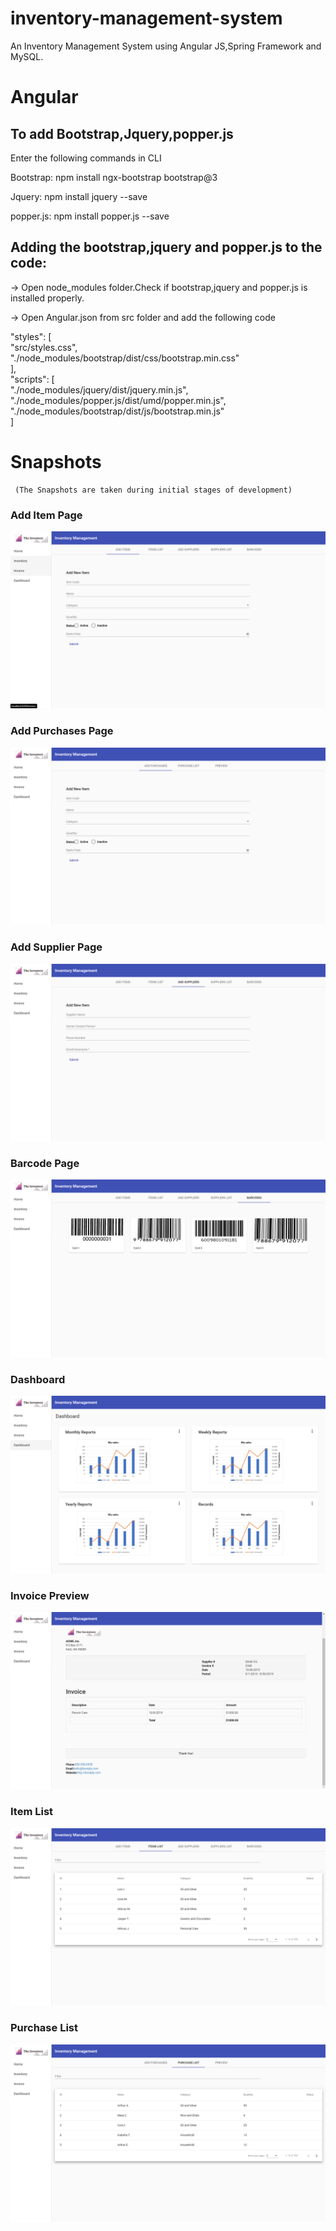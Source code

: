 # inventory-management-system
An Inventory Management System using Angular JS,Spring Framework and MySQL.

# Angular
## To add Bootstrap,Jquery,popper.js

Enter the following commands in CLI

Bootstrap:
npm install ngx-bootstrap bootstrap@3

Jquery:
npm install jquery --save

popper.js:
npm install popper.js --save

## Adding the bootstrap,jquery and popper.js to the code:
-> Open node_modules folder.Check if bootstrap,jquery and popper.js is installed properly.

-> Open Angular.json from src folder and add the following code

"styles": 
[  
        "src/styles.css",  
        "./node_modules/bootstrap/dist/css/bootstrap.min.css"  
],  
"scripts": 
[              
        "./node_modules/jquery/dist/jquery.min.js",  
        "./node_modules/popper.js/dist/umd/popper.min.js",  
        "./node_modules/bootstrap/dist/js/bootstrap.min.js"  
]   

# Snapshots
     (The Snapshots are taken during initial stages of development)
### Add Item Page
![Add Item Page](https://github.com/harshiniKumar/Inventory-management-system/blob/master/Snapshots/Angular/add_item.png)

### Add Purchases Page
![Add Purchases Page](https://github.com/harshiniKumar/Inventory-management-system/blob/master/Snapshots/Angular/add_purchases.png)

### Add Supplier Page
![Add Supplier Page](https://github.com/harshiniKumar/Inventory-management-system/blob/master/Snapshots/Angular/add_supplier.png)

### Barcode Page
![Barcode page](https://github.com/harshiniKumar/Inventory-management-system/blob/master/Snapshots/Angular/barcode.png)

### Dashboard
![Dashboard](https://github.com/harshiniKumar/Inventory-management-system/blob/master/Snapshots/Angular/dashboard.png)

### Invoice Preview
![Invoice Preview](https://github.com/harshiniKumar/Inventory-management-system/blob/master/Snapshots/Angular/invoice_preview.png)

### Item List
![Item List](https://github.com/harshiniKumar/Inventory-management-system/blob/master/Snapshots/Angular/item_list.png)

### Purchase List
![Purchase List](https://github.com/harshiniKumar/Inventory-management-system/blob/master/Snapshots/Angular/purchase_list.png)
